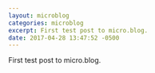 ```yaml
---
layout: microblog
categories: microblog
excerpt: First test post to micro.blog. 
date: 2017-04-28 13:47:52 -0500
---
```


First test post to micro.blog. 